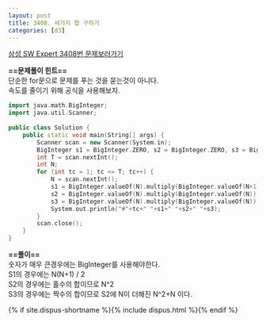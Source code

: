 ```yaml
---
layout: post
title: 3408. 세가지 합 구하기
categories: [d3]
---
```

[삼성 SW Expert 3408번 문제보러가기](https://swexpertacademy.com/main/code/problem/problemDetail.do?contestProbId=AWEbPukqySUDFAWs&categoryId=AWEbPukqySUDFAWs&categoryType=CODE&&&)

**==문제풀이 힌트==**<br>
단순한 for문으로 문제를 푸는 것을 묻는것이 아니다.<br>
속도를 줄이기 위해 공식을 사용해보자.<br>

```cpp
import java.math.BigInteger;
import java.util.Scanner;
 
public class Solution {
    public static void main(String[] args) {
        Scanner scan = new Scanner(System.in);
        BigInteger s1 = BigInteger.ZERO, s2 = BigInteger.ZERO, s3 = BigInteger.ZERO;
        int T = scan.nextInt();
        int N;
        for (int tc = 1; tc <= T; tc++) {
            N = scan.nextInt();
            s1 = BigInteger.valueOf(N).multiply(BigInteger.valueOf(N+1)).divide(BigInteger.valueOf(2));
            s2 = BigInteger.valueOf(N).multiply(BigInteger.valueOf(N));
            s3 = BigInteger.valueOf(N).multiply(BigInteger.valueOf(N)).add(BigInteger.valueOf(N));
            System.out.println("#"+tc+" "+s1+" "+s2+" "+s3);
        }
        scan.close();
    }
}
```

**==풀이==**<br>
숫자가 매우 큰경우에는 BigInteger를 사용해야한다.<br>
S1의 경우에는 N(N+1) / 2 <br>
S2의 경우에는 홀수의 합이므로 N^2 <br>
S3의 경우에는 짝수의 합이므로 S2에 N이 더해진 N^2+N 이다. <br>

{% if site.dispus-shortname %}{% include dispus.html %}{% endif %}